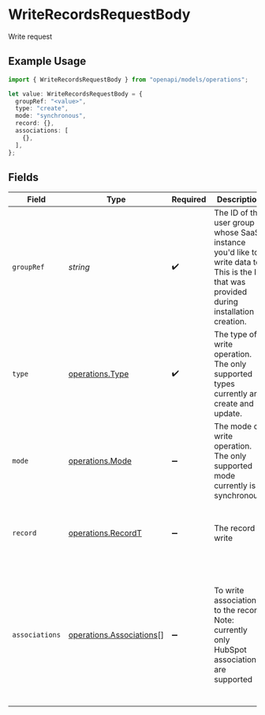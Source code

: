 # WriteRecordsRequestBody

Write request

## Example Usage

```typescript
import { WriteRecordsRequestBody } from "openapi/models/operations";

let value: WriteRecordsRequestBody = {
  groupRef: "<value>",
  type: "create",
  mode: "synchronous",
  record: {},
  associations: [
    {},
  ],
};
```

## Fields

| Field                                                                                                                                    | Type                                                                                                                                     | Required                                                                                                                                 | Description                                                                                                                              | Example                                                                                                                                  |
| ---------------------------------------------------------------------------------------------------------------------------------------- | ---------------------------------------------------------------------------------------------------------------------------------------- | ---------------------------------------------------------------------------------------------------------------------------------------- | ---------------------------------------------------------------------------------------------------------------------------------------- | ---------------------------------------------------------------------------------------------------------------------------------------- |
| `groupRef`                                                                                                                               | *string*                                                                                                                                 | :heavy_check_mark:                                                                                                                       | The ID of the user group whose SaaS instance you'd like to write data to. This is the ID that was provided during installation creation. |                                                                                                                                          |
| `type`                                                                                                                                   | [operations.Type](../../models/operations/type.md)                                                                                       | :heavy_check_mark:                                                                                                                       | The type of write operation. The only supported types currently are create and update.                                                   | create                                                                                                                                   |
| `mode`                                                                                                                                   | [operations.Mode](../../models/operations/mode.md)                                                                                       | :heavy_minus_sign:                                                                                                                       | The mode of write operation. The only supported mode currently is synchronous.                                                           | synchronous                                                                                                                              |
| `record`                                                                                                                                 | [operations.RecordT](../../models/operations/recordt.md)                                                                                 | :heavy_minus_sign:                                                                                                                       | The record to write                                                                                                                      | {<br/>"email": "david@withampersand.com",<br/>"warmthScore": "ready-for-close"<br/>}                                                     |
| `associations`                                                                                                                           | [operations.Associations](../../models/operations/associations.md)[]                                                                     | :heavy_minus_sign:                                                                                                                       | To write associations to the record. Note: currently only HubSpot associations are supported                                             | [<br/>{<br/>"to": {<br/>"id": "18417469260"<br/>},<br/>"types": [<br/>{<br/>"associationCategory": "HUBSPOT_DEFINED",<br/>"associationTypeId": 279<br/>}<br/>]<br/>}<br/>] |